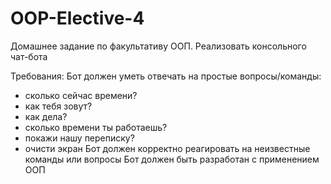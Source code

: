 # OOP-Elective-4
Домашнее задание по факультативу ООП. Реализовать консольного чат-бота

Требования:
Бот должен уметь отвечать на простые вопросы/команды:
* сколько сейчас времени?
* как тебя зовут?
* как дела?
* сколько времени ты работаешь?
* покажи нашу переписку?
* очисти экран
Бот должен корректно реагировать на неизвестные команды или вопросы
Бот должен быть разработан с применением ООП
